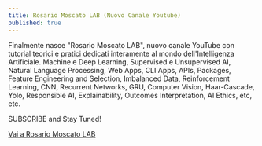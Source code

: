 ```yaml
---
title: Rosario Moscato LAB (Nuovo Canale Youtube)
published: true
---
```

Finalmente nasce "Rosario Moscato LAB", nuovo canale YouTube con tutorial teorici e pratici dedicati interamente al mondo dell'Intelligenza Artificiale.
Machine e Deep Learning, Supervised e Unsupervised AI, Natural Language Processing, Web Apps, CLI Apps, APIs, Packages, Feature Engineering and Selection,
Imbalanced Data, Reinforcement Learning, CNN, Recurrent Networks, GRU, Computer Vision, Haar-Cascade, Yolo, Responsible AI, Explainability, Outcomes Interpretation, AI Ethics, etc, etc.

SUBSCRIBE and Stay Tuned!

[Vai a Rosario Moscato LAB](https://www.youtube.com/channel/UCDn-FahQNJQOekLrOcR7-7Q "Rosario Moscato LAB")

